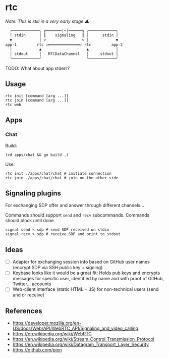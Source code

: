# rtc

*Note: This is still in a very early stage ⚠️*

```txt
  ╭────────────╮ ╔═══════|~|══════╗ ╭────────────╮
  │ stdin      │ ║    signaling   ║ │      stdin │
  ▼            │ ▽                ▽ │            ▼
app-1         rtc ◁══════════════▷ rtc         app-2
  │            ▲                    ▲            │
  │ stdout     │   RTCDataChannel   │     stdout │
  ╰────────────╯                    ╰────────────╯
```

TODO: What about app stderr?

## Usage

```shell
rtc init [command [arg ...]]
rtc join [command [arg ...]]
rtc web
```

## Apps

### Chat

Build:

```shell
(cd apps/chat && go build .)
```

Use:

```shell
rtc init ./apps/chat/chat # initiate connection
rtc join ./apps/chat/chat # join on the other side
```

## Signaling plugins

For exchanging SDP offer and answer through different channels…

Commands should support `send` and `recv` subcommands.
Commands should block until done.

```shell
signal send < sdp # send SDP received on stdin
signal recv > sdp # receive SDP and print to stdout
```

## Ideas

- [ ] Adapter for exchanging session info based on GitHub user names (encrypt SDP via SSH public key + signing)
- [ ] Keybase looks like it would be a great fit: Holds pub keys and encrypts messages for specific user, identified by name and with proof of GitHub, Twitter… accounts
- [ ] Web-client interface (static HTML + JS) for non-technical users (send and or receive)

## References

- https://developer.mozilla.org/en-US/docs/Web/API/WebRTC_API/Signaling_and_video_calling
- https://en.wikipedia.org/wiki/WebRTC
- https://en.wikipedia.org/wiki/Stream_Control_Transmission_Protocol
- https://en.wikipedia.org/wiki/Datagram_Transport_Layer_Security
- https://github.com/pion
